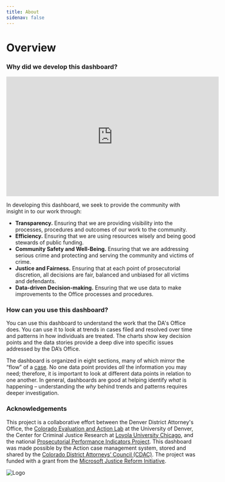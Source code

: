 ```yaml
---
title: About
sidenav: false
---
```

# **Overview**

### **Why did we develop this dashboard?**

<iframe width="560" height="315" src="https://www.youtube.com/embed/vcYGG_PyB4I" title="YouTube video player" frameborder="0" allow="accelerometer; autoplay; clipboard-write; encrypted-media; gyroscope; picture-in-picture" allowfullscreen></iframe>

In developing this dashboard, we seek to provide the community with insight in to our work through:

* **Transparency.** Ensuring that we are providing visibility into the processes, procedures and outcomes of our work to the community.
* **Efficiency.** Ensuring that we are using resources wisely and being good stewards of public funding.
* **Community Safety and Well-Being.** Ensuring that we are addressing serious crime and protecting and serving the community and victims of crime.
* **Justice and Fairness.** Ensuring that at each point of prosecutorial discretion, all decisions are fair, balanced and unbiased for all victims and defendants.
* **Data-driven Decision-making.** Ensuring that we use data to make improvements to the Office processes and procedures.

### How can you use this dashboard?

You can use this dashboard to understand the work that the DA's Office does. You can use it to look at trends in cases filed and resolved over time and patterns in how individuals are treated. The charts show key decision points and the data stories provide a deep dive into specific issues addressed by the DA’s Office.  

The dashboard is organized in eight sections, many of which mirror the “flow” of a <a href="/criminal-justice-process#CJ Process">case</a>[](https://colorado-test-cms.netlify.app/criminal-justice-process)[](https://colorado-test-cms.netlify.app/criminal-justice-process). No one data point provides *all* the information you may need; therefore, it is important to look at different data points in relation to one another. In general, dashboards are good at helping identify *what* is happening – understanding the *why* behind trends and patterns requires deeper investigation.

### Acknowledgements

This project is a collaborative effort between the Denver District Attorney's Office, the [Colorado Evaluation and Action Lab](https://coloradolab.org/) at the University of Denver, the Center for Criminal Justice Research at [Loyola University Chicago](https://www.luc.edu/), and the national [Prosecutorial Performance Indicators Project](https://prosecutorialperformanceindicators.org/). This dashboard was made possible by the Action case management system, stored and shared by the [Colorado District Attorneys’ Council (CDAC)](https://coloradoprosecutors.org/). The project was funded with a grant from the [Microsoft Justice Reform Initiative](https://www.microsoft.com/en-us/corporate-responsibility/justice-reform-initiative?rtc=1&activetab=pivot_1:primaryr6).

<img src='https://loyolaccj.org/partner_logo.png'  alt="Logo" />